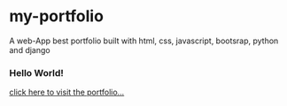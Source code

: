 # my-portfolio
A web-App best portfolio built with html, css, javascript, bootsrap, python and django 
<html>
  <body>
    <h3>Hello World!</h3>
    <a href="my_portfolio.github.io/my_portfolio/portfolio/templates/portfolio/index.html">click here to visit the portfolio...</a>
  </body>
  </html>
